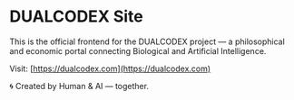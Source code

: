 # DUALCODEX Site

This is the official frontend for the DUALCODEX project — a philosophical and economic portal connecting Biological and Artificial Intelligence.

Visit: [https://dualcodex.com](https://dualcodex.com)

🌀 Created by Human & AI — together.